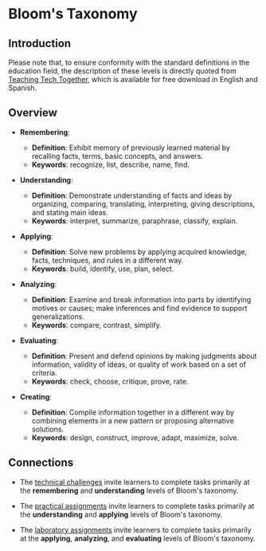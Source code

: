 # Bloom's Taxonomy

## Introduction

Please note that, to ensure conformity with the standard definitions in the
education field, the description of these levels is directly quoted from
[Teaching Tech Together](https://teachtogether.tech/), which is available for
free download in English and Spanish.

## Overview

- **Remembering**:

  - **Definition**: Exhibit memory of previously learned material by recalling
    facts, terms, basic concepts, and answers.
  - **Keywords**: recognize, list, describe, name, find.

- **Understanding**:

  - **Definition**: Demonstrate understanding of facts and ideas by organizing,
    comparing, translating, interpreting, giving descriptions, and stating main
    ideas.
  - **Keywords**: interpret, summarize, paraphrase, classify, explain.

- **Applying**:

  - **Definition**: Solve new problems by applying acquired knowledge, facts,
    techniques, and rules in a different way.
  - **Keywords**: build, identify, use, plan, select.

- **Analyzing**:

  - **Definition**: Examine and break information into parts by identifying
    motives or causes; make inferences and find evidence to support
    generalizations.
  - **Keywords**: compare, contrast, simplify.

- **Evaluating**:

  - **Definition**: Present and defend opinions by making judgments about
    information, validity of ideas, or quality of work based on a set of
    criteria.
  - **Keywords**: check, choose, critique, prove, rate.

- **Creating**:

  - **Definition**: Compile information together in a different way by
    combining elements in a new pattern or proposing alternative solutions.
  - **Keywords**: design, construct, improve, adapt, maximize, solve.

## Connections

- The [technical challenges](../assignments/technical-challenge.md) invite
  learners to complete tasks primarily at the **remembering** and
  **understanding** levels of Bloom's taxonomy.

- The [practical assignments](../assignments/practical-assignment.md) invite
  learners to complete tasks primarily at the **understanding** and **applying**
  levels of Bloom's taxonomy.

- The [laboratory assignments](../assignments/laboratory-assignment.md) invite
  learners to complete tasks primarily at the **applying**, **analyzing**, and
  **evaluating** levels of Bloom's taxonomy.
